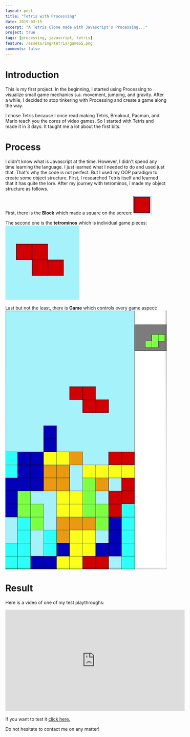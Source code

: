 ```yaml
---
layout: post
title: "Tetris with Processing"
date: 2019-03-15
excerpt: "A Tetris Clone made with Javascript's Processing..."
project: true
tags: [processing, javascript, tetris]
feature: /assets/img/tetris/gameSS.png
comments: false
---
```


# Introduction

This is my first project. In the beginning, I started using Processing to visualize small game mechanics s.a. movement, jumping, and gravity. After a while, I decided to stop tinkering with Processing and create a game along the way.

I chose Tetris because I once read making Tetris, Breakout, Pacman, and Mario teach you the cores of video games. So I started with Tetris and made it in 3 days. It taught me a lot about the first bits.

# Process

I didn't know what is Javascript at the time. However, I didn't spend any time learning the language. I just learned what I needed to do and used just that. That's why the code is not perfect. But I used my OOP paradigm to create some object structure.
First, I researched Tetris itself and learned that it has quite the lore. After my journey with tetrominos, I made my object structure as follows.

First, there is the **Block** which made a square on the screen:
![A block of a Tetromino](/assets/img/tetris/block.png )

The second one is the **tetrominos** which is individual game pieces:
![Z Tetromino](/assets/img/tetris/tetromino.png)

Last but not the least, there is **Game** which controls every game aspect:
![A screenshot of the Tetris game](/assets/img/tetris/gameSS.png)

# Result

Here is a video of one of my test playthroughs:

<iframe width="560" height="315" src="https://www.youtube.com/embed/prVvpHEUbnk" frameborder="0" allow="accelerometer; encrypted-media; gyroscope; picture-in-picture"> </iframe>

If you want to test it [click here.](/assets/demos/tetris)

Do not hesitate to contact me on any matter!